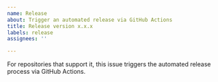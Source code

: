 ```yaml
---
name: Release
about: Trigger an automated release via GitHub Actions
title: Release version x.x.x
labels: release
assignees: ''

---
```


<!-- Please update the issue title with the desired version, following semantic versioning -->
<!-- Please also ensure that this issue has the 'release' label applied -->
For repositories that support it, this issue triggers the automated release process via GitHub Actions.
